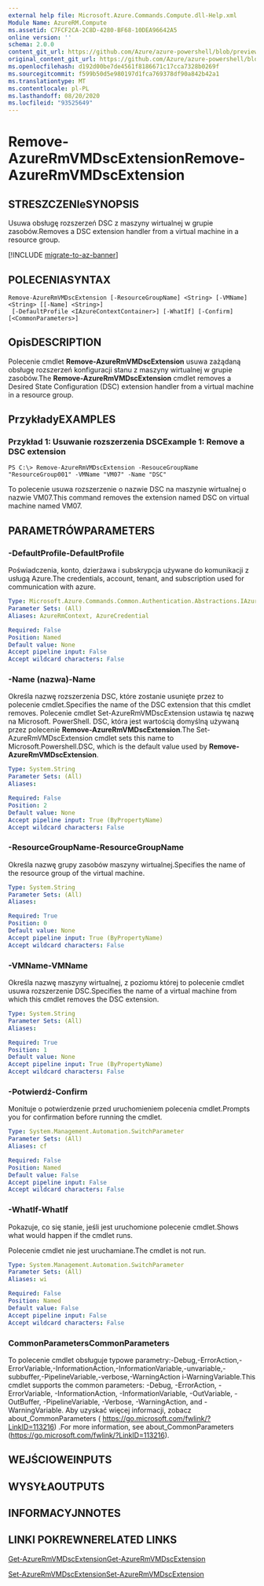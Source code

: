 ```yaml
---
external help file: Microsoft.Azure.Commands.Compute.dll-Help.xml
Module Name: AzureRM.Compute
ms.assetid: C7FCF2CA-2C8D-4280-BF68-10DEA96642A5
online version: ''
schema: 2.0.0
content_git_url: https://github.com/Azure/azure-powershell/blob/preview/src/ResourceManager/Compute/Stack/Commands.Compute/help/Remove-AzureRmVMDscExtension.md
original_content_git_url: https://github.com/Azure/azure-powershell/blob/preview/src/ResourceManager/Compute/Stack/Commands.Compute/help/Remove-AzureRmVMDscExtension.md
ms.openlocfilehash: d192d00be7de4561f8186671c17cca7328b0269f
ms.sourcegitcommit: f599b50d5e980197d1fca769378df90a842b42a1
ms.translationtype: MT
ms.contentlocale: pl-PL
ms.lasthandoff: 08/20/2020
ms.locfileid: "93525649"
---
```

# <span data-ttu-id="d0fe3-101">Remove-AzureRmVMDscExtension</span><span class="sxs-lookup"><span data-stu-id="d0fe3-101">Remove-AzureRmVMDscExtension</span></span>

## <span data-ttu-id="d0fe3-102">STRESZCZENIe</span><span class="sxs-lookup"><span data-stu-id="d0fe3-102">SYNOPSIS</span></span>
<span data-ttu-id="d0fe3-103">Usuwa obsługę rozszerzeń DSC z maszyny wirtualnej w grupie zasobów.</span><span class="sxs-lookup"><span data-stu-id="d0fe3-103">Removes a DSC extension handler from a virtual machine in a resource group.</span></span>

[!INCLUDE [migrate-to-az-banner](../../includes/migrate-to-az-banner.md)]

## <span data-ttu-id="d0fe3-104">POLECENIA</span><span class="sxs-lookup"><span data-stu-id="d0fe3-104">SYNTAX</span></span>

```
Remove-AzureRmVMDscExtension [-ResourceGroupName] <String> [-VMName] <String> [[-Name] <String>]
 [-DefaultProfile <IAzureContextContainer>] [-WhatIf] [-Confirm] [<CommonParameters>]
```

## <span data-ttu-id="d0fe3-105">Opis</span><span class="sxs-lookup"><span data-stu-id="d0fe3-105">DESCRIPTION</span></span>
<span data-ttu-id="d0fe3-106">Polecenie cmdlet **Remove-AzureRmVMDscExtension** usuwa zażądaną obsługę rozszerzeń konfiguracji stanu z maszyny wirtualnej w grupie zasobów.</span><span class="sxs-lookup"><span data-stu-id="d0fe3-106">The **Remove-AzureRmVMDscExtension** cmdlet removes a Desired State Configuration (DSC) extension handler from a virtual machine in a resource group.</span></span>

## <span data-ttu-id="d0fe3-107">Przykłady</span><span class="sxs-lookup"><span data-stu-id="d0fe3-107">EXAMPLES</span></span>

### <span data-ttu-id="d0fe3-108">Przykład 1: Usuwanie rozszerzenia DSC</span><span class="sxs-lookup"><span data-stu-id="d0fe3-108">Example 1: Remove a DSC extension</span></span>
```
PS C:\> Remove-AzureRmVMDscExtension -ResouceGroupName "ResourceGroup001" -VMName "VM07" -Name "DSC"
```

<span data-ttu-id="d0fe3-109">To polecenie usuwa rozszerzenie o nazwie DSC na maszynie wirtualnej o nazwie VM07.</span><span class="sxs-lookup"><span data-stu-id="d0fe3-109">This command removes the extension named DSC on virtual machine named VM07.</span></span>

## <span data-ttu-id="d0fe3-110">PARAMETRÓW</span><span class="sxs-lookup"><span data-stu-id="d0fe3-110">PARAMETERS</span></span>

### <span data-ttu-id="d0fe3-111">-DefaultProfile</span><span class="sxs-lookup"><span data-stu-id="d0fe3-111">-DefaultProfile</span></span>
<span data-ttu-id="d0fe3-112">Poświadczenia, konto, dzierżawa i subskrypcja używane do komunikacji z usługą Azure.</span><span class="sxs-lookup"><span data-stu-id="d0fe3-112">The credentials, account, tenant, and subscription used for communication with azure.</span></span>

```yaml
Type: Microsoft.Azure.Commands.Common.Authentication.Abstractions.IAzureContextContainer
Parameter Sets: (All)
Aliases: AzureRmContext, AzureCredential

Required: False
Position: Named
Default value: None
Accept pipeline input: False
Accept wildcard characters: False
```

### <span data-ttu-id="d0fe3-113">-Name (nazwa)</span><span class="sxs-lookup"><span data-stu-id="d0fe3-113">-Name</span></span>
<span data-ttu-id="d0fe3-114">Określa nazwę rozszerzenia DSC, które zostanie usunięte przez to polecenie cmdlet.</span><span class="sxs-lookup"><span data-stu-id="d0fe3-114">Specifies the name of the DSC extension that this cmdlet removes.</span></span>
<span data-ttu-id="d0fe3-115">Polecenie cmdlet Set-AzureRmVMDscExtension ustawia tę nazwę na Microsoft. PowerShell. DSC, która jest wartością domyślną używaną przez polecenie **Remove-AzureRmVMDscExtension**.</span><span class="sxs-lookup"><span data-stu-id="d0fe3-115">The Set-AzureRmVMDscExtension cmdlet sets this name to Microsoft.Powershell.DSC, which is the default value used by **Remove-AzureRmVMDscExtension**.</span></span>

```yaml
Type: System.String
Parameter Sets: (All)
Aliases: 

Required: False
Position: 2
Default value: None
Accept pipeline input: True (ByPropertyName)
Accept wildcard characters: False
```

### <span data-ttu-id="d0fe3-116">-ResourceGroupName</span><span class="sxs-lookup"><span data-stu-id="d0fe3-116">-ResourceGroupName</span></span>
<span data-ttu-id="d0fe3-117">Określa nazwę grupy zasobów maszyny wirtualnej.</span><span class="sxs-lookup"><span data-stu-id="d0fe3-117">Specifies the name of the resource group of the virtual machine.</span></span>

```yaml
Type: System.String
Parameter Sets: (All)
Aliases: 

Required: True
Position: 0
Default value: None
Accept pipeline input: True (ByPropertyName)
Accept wildcard characters: False
```

### <span data-ttu-id="d0fe3-118">-VMName</span><span class="sxs-lookup"><span data-stu-id="d0fe3-118">-VMName</span></span>
<span data-ttu-id="d0fe3-119">Określa nazwę maszyny wirtualnej, z poziomu której to polecenie cmdlet usuwa rozszerzenie DSC.</span><span class="sxs-lookup"><span data-stu-id="d0fe3-119">Specifies the name of a virtual machine from which this cmdlet removes the DSC extension.</span></span>

```yaml
Type: System.String
Parameter Sets: (All)
Aliases: 

Required: True
Position: 1
Default value: None
Accept pipeline input: True (ByPropertyName)
Accept wildcard characters: False
```

### <span data-ttu-id="d0fe3-120">-Potwierdź</span><span class="sxs-lookup"><span data-stu-id="d0fe3-120">-Confirm</span></span>
<span data-ttu-id="d0fe3-121">Monituje o potwierdzenie przed uruchomieniem polecenia cmdlet.</span><span class="sxs-lookup"><span data-stu-id="d0fe3-121">Prompts you for confirmation before running the cmdlet.</span></span>

```yaml
Type: System.Management.Automation.SwitchParameter
Parameter Sets: (All)
Aliases: cf

Required: False
Position: Named
Default value: False
Accept pipeline input: False
Accept wildcard characters: False
```

### <span data-ttu-id="d0fe3-122">-WhatIf</span><span class="sxs-lookup"><span data-stu-id="d0fe3-122">-WhatIf</span></span>
<span data-ttu-id="d0fe3-123">Pokazuje, co się stanie, jeśli jest uruchomione polecenie cmdlet.</span><span class="sxs-lookup"><span data-stu-id="d0fe3-123">Shows what would happen if the cmdlet runs.</span></span>

<span data-ttu-id="d0fe3-124">Polecenie cmdlet nie jest uruchamiane.</span><span class="sxs-lookup"><span data-stu-id="d0fe3-124">The cmdlet is not run.</span></span>

```yaml
Type: System.Management.Automation.SwitchParameter
Parameter Sets: (All)
Aliases: wi

Required: False
Position: Named
Default value: False
Accept pipeline input: False
Accept wildcard characters: False
```

### <span data-ttu-id="d0fe3-125">CommonParameters</span><span class="sxs-lookup"><span data-stu-id="d0fe3-125">CommonParameters</span></span>
<span data-ttu-id="d0fe3-126">To polecenie cmdlet obsługuje typowe parametry:-Debug,-ErrorAction,-ErrorVariable,-InformationAction,-InformationVariable,-unvariable,-subbuffer,-PipelineVariable,-verbose,-WarningAction i-WarningVariable.</span><span class="sxs-lookup"><span data-stu-id="d0fe3-126">This cmdlet supports the common parameters: -Debug, -ErrorAction, -ErrorVariable, -InformationAction, -InformationVariable, -OutVariable, -OutBuffer, -PipelineVariable, -Verbose, -WarningAction, and -WarningVariable.</span></span> <span data-ttu-id="d0fe3-127">Aby uzyskać więcej informacji, zobacz about_CommonParameters ( https://go.microsoft.com/fwlink/?LinkID=113216) .</span><span class="sxs-lookup"><span data-stu-id="d0fe3-127">For more information, see about_CommonParameters (https://go.microsoft.com/fwlink/?LinkID=113216).</span></span>

## <span data-ttu-id="d0fe3-128">WEJŚCIOWE</span><span class="sxs-lookup"><span data-stu-id="d0fe3-128">INPUTS</span></span>

## <span data-ttu-id="d0fe3-129">WYSYŁA</span><span class="sxs-lookup"><span data-stu-id="d0fe3-129">OUTPUTS</span></span>

## <span data-ttu-id="d0fe3-130">INFORMACYJN</span><span class="sxs-lookup"><span data-stu-id="d0fe3-130">NOTES</span></span>

## <span data-ttu-id="d0fe3-131">LINKI POKREWNE</span><span class="sxs-lookup"><span data-stu-id="d0fe3-131">RELATED LINKS</span></span>

[<span data-ttu-id="d0fe3-132">Get-AzureRmVMDscExtension</span><span class="sxs-lookup"><span data-stu-id="d0fe3-132">Get-AzureRmVMDscExtension</span></span>](./Get-AzureRmVMDscExtension.md)

[<span data-ttu-id="d0fe3-133">Set-AzureRmVMDscExtension</span><span class="sxs-lookup"><span data-stu-id="d0fe3-133">Set-AzureRmVMDscExtension</span></span>](./Set-AzureRmVMDscExtension.md)


